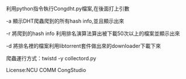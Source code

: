 利用python指令執行Congdht.py檔案,在後面打上引數

-a  顯示DHT爬蟲爬到的所有hash info,並且顯示出來

-r  將爬到的hash info 利用排名演算法算出被下載50次以上的檔案並顯示出來

-d  將排名裡的檔案利用libtorrent套件做出來的downloader下載下來

爬蟲運行方式：twistd -y collectord.py

License:NCU COMM CongStudio


